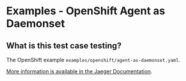 # Examples - OpenShift Agent as Daemonset
## What is this test case testing?

The OpenShift example `examples/openshift/agent-as-daemonset.yaml`.


[More information is available in the Jaeger Documentation](https://www.jaegertracing.io/docs/latest/operator/#installing-the-agent-as-daemonset).
